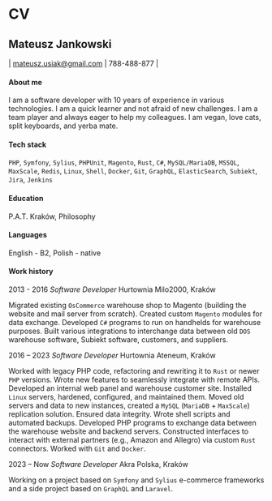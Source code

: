 # CV
## Mateusz Jankowski

| mateusz.usiak@gmail.com | 788-488-877 |

#### About me

I am a software developer with 10 years of experience in various technologies.
I am a quick learner and not afraid of new challenges.
I am a team player and always eager to help my colleagues.
I am vegan, love cats, split keyboards, and yerba mate.

#### Tech stack

```PHP```, ```Symfony```, ```Sylius```, ```PHPUnit```, ```Magento```, ```Rust```, ```C#```,
```MySQL/MariaDB```, ```MSSQL```, ```MaxScale```, ```Redis```, ```Linux```, ```Shell```,
```Docker```, ```Git```, ```GraphQL```, ```ElasticSearch```, ```Subiekt```, ```Jira```, ```Jenkins```

#### Education

P.A.T. Kraków, Philosophy

#### Languages

English - B2, Polish - native

#### Work history

2013 - 2016
*Software Developer* Hurtownia Milo2000, Kraków

Migrated existing ```OsCommerce``` warehouse shop to Magento (building the website and mail server from scratch).
Created custom ```Magento``` modules for data exchange. Developed ```C#``` programs to run on handhelds for warehouse purposes.
Built various integrations to interchange data between old ```DOS``` warehouse software, Subiekt software, customers, and suppliers.

2016 – 2023
*Software Developer* Hurtownia Ateneum, Kraków

Worked with legacy PHP code, refactoring and rewriting it to ```Rust``` or newer ```PHP``` versions.
Wrote new features to seamlessly integrate with remote APIs. Developed an internal web panel and warehouse customer site.
Installed ```Linux``` servers, hardened, configured, and maintained them. Moved old servers and data to new instances,
created a ```MySQL``` (```MariaDB``` + ```MaxScale```) replication solution. Ensured data integrity. Wrote shell scripts and automated backups.
Developed PHP programs to exchange data between the warehouse website and backend servers.
Constructed interfaces to interact with external partners (e.g., Amazon and Allegro) via custom ```Rust``` connectors.
Worked with ```Git``` and ```Docker```.

2023 – Now
*Software Developer* Akra Polska, Kraków

Working on a project based on ```Symfony``` and ```Sylius``` e-commerce frameworks and a side project
based on ```GraphQL``` and ```Laravel```.
